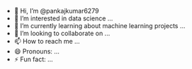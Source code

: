 - 👋 Hi, I’m @pankajkumar6279
- 👀 I’m interested in data science ...
- 🌱 I’m currently learning about machine learning projects ...
- 💞️ I’m looking to collaborate on  ...
- 📫 How to reach me ...
- 😄 Pronouns: ...
- ⚡ Fun fact: ...

<!---
pankajkumar6279/pankajkumar6279 is a ✨ special ✨ repository because its `README.md` (this file) appears on your GitHub profile.
You can click the Preview link to take a look at your changes.
--->
